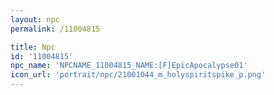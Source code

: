 ```yaml
---
layout: npc
permalink: /11004815

title: Npc
id: '11004815'
npc_name: 'NPCNAME_11004815_NAME:[F]EpicApocalypse01'
icon_url: 'portrait/npc/21001044_m_holyspiritspike_p.png'
---
```

